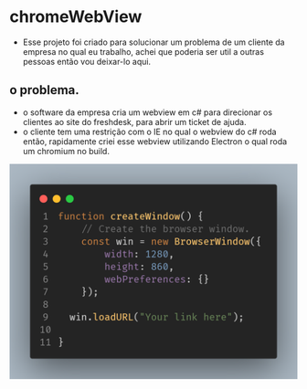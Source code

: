 # chromeWebView

* Esse projeto foi criado para solucionar um problema de um cliente da empresa no qual eu trabalho, achei que poderia ser util a outras pessoas então vou deixar-lo aqui.

## o problema.  
* o software da empresa cria um webview em c# para direcionar os clientes ao site do freshdesk, para abrir um ticket de ajuda.
* o cliente tem uma restrição com o IE no qual o webview do c# roda então, rapidamente criei esse webview utilizando Electron o qual roda um chromium no build.


<img src="./main Function.png">

